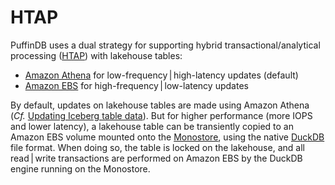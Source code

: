 # HTAP

PuffinDB uses a dual strategy for supporting hybrid transactional/analytical processing ([HTAP](https://en.wikipedia.org/wiki/Hybrid_transactional/analytical_processing)) with lakehouse tables:

- [Amazon Athena](https://aws.amazon.com/athena/) for low-frequency | high-latency updates (default)
- [Amazon EBS](https://aws.amazon.com/ebs/) for high-frequency | low-latency updates

By default, updates on lakehouse tables are made using Amazon Athena (*Cf.* [Updating Iceberg table data](https://docs.aws.amazon.com/athena/latest/ug/querying-iceberg-updating-iceberg-table-data.html)). But for higher performance (more IOPS and lower latency), a lakehouse table can be transiently copied to an Amazon EBS volume mounted onto the [Monostore](Monostore.md), using the native [DuckDB](https://duckdb.org/) file format. When doing so, the table is locked on the lakehouse, and all read | write transactions are performed on Amazon EBS by the DuckDB engine running on the Monostore.
